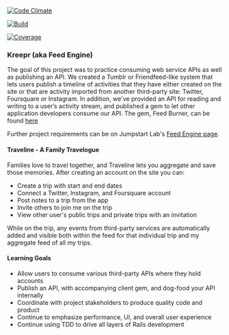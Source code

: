 [![Code Climate](https://codeclimate.com/github/raphweiner/feed_engine.png)](https://codeclimate.com/github/raphweiner/feed_engine)

[![Build](https://travis-ci.org/raphweiner/feed_engine.png)](https://travis-ci.org/raphweiner/feed_engine)

[![Coverage](https://coveralls.io/repos/raphweiner/feed_engine/badge.png?branch=master)](https://coveralls.io/r/raphweiner/feed_engine?branch=master)

### Kreepr (aka Feed Engine)

The goal of this project was to practice consuming web service APIs as well as publishing an API. We created a Tumblr or Friendfeed-like system that lets users publish a timeline of activities that they have either created on the site or that are activity imported from another third-party site: Twitter, Foursquare or Instagram. In addition, we've provided an API for reading and writing to a user’s activity stream, and published a gem to let other application developers consume our API. The gem, Feed Burner, can be found [here]()

Further project requirements can be on Jumpstart Lab's [Feed Engine page](http://tutorials.jumpstartlab.com/projects/feed_engine.html).

#### Traveline - A Family Travelogue

Families love to travel together, and Traveline lets you aggregate and save those memories. After creating an account on the site you can:

* Create a trip with start and end dates
* Connect a Twitter, Instagram, and Foursquare account
* Post notes to a trip from the app
* Invite others to join me on the trip
* View other user's public trips and private trips with an invitation

While on the trip, any events from third-party services are automatically added and visible both within the feed for that individual trip and my aggregate feed of all my trips.

#### Learning Goals

* Allow users to consume various third-party APIs where they hold accounts
* Publish an API, with accompanying client gem, and dog-food your API internally
* Coordinate with project stakeholders to produce quality code and product
* Continue to emphasize performance, UI, and overall user experience
* Continue using TDD to drive all layers of Rails development

